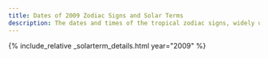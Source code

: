 ```yaml
---
title: Dates of 2009 Zodiac Signs and Solar Terms
description: The dates and times of the tropical zodiac signs, widely used in western astrology, and solar terms of year 2009
---
```

{% include_relative _solarterm_details.html year="2009" %}
